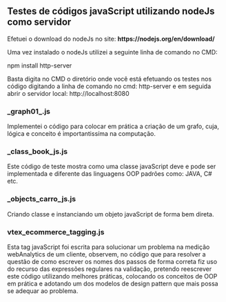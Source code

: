 
<h2>Testes de códigos javaScript utilizando nodeJs como servidor</h2>
Efetuei o download do nodeJs no site: 
<b>https://nodejs.org/en/download/</b>
<p align='justify'>Uma vez instalado o nodeJs utilizei a seguinte linha de comando no CMD:</p>
<p align='left'style='italic'>npm install http-server</p>
Basta digita no CMD o diretório onde você está efetuando os testes nos código digitando a linha de comando no cmd: http-server e em seguida abrir
o servidor local: http://localhost:8080
<h3> _graph01_.js </h3>
Implementei o código para colocar em prática a criação de um grafo, cuja, lógica e conceito é importantissíma na computação.

<h3>_class_book_js.js</h3>
Este código de teste mostra como uma classe javaScript deve e pode ser implementada e diferente das linguagens OOP padrões como: JAVA, C# etc.
<h3>_objects_carro_js.js</h3>
Criando classe e instanciando um objeto javaScript de forma bem direta.
<h3>vtex_ecommerce_tagging.js</h3>
Esta tag javaScript foi escrita para solucionar um problema na medição webAnalytics de um cliente, observem, no código que para resolver a questão de como escrever os nomes dos passos de forma correta fiz uso do recurso das expressões regulares na validação, pretendo reescrever este código utilizando melhores práticas, colocando os conceitos de OOP em prática e adotando um dos modelos de design pattern que mais possa se adequar ao problema.

